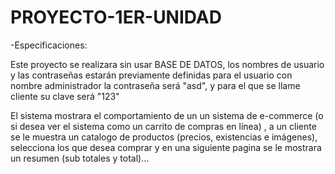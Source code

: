 # PROYECTO-1ER-UNIDAD
-Especificaciones:

Este proyecto se realizara sin usar BASE DE DATOS, los nombres de usuario y las contraseñas estarán previamente definidas para el usuario con nombre administrador 
la contraseña será "asd", y para el que se llame cliente su clave será "123"   

El sistema mostrara el comportamiento de un un sistema de e-commerce (o si desea ver el sistema como un carrito de compras en línea) , a un cliente se le muestra 
un catalogo de productos (precios, existencias e imágenes), selecciona los 
que desea comprar y en una siguiente pagina se le mostrara un resumen (sub totales y total)...
